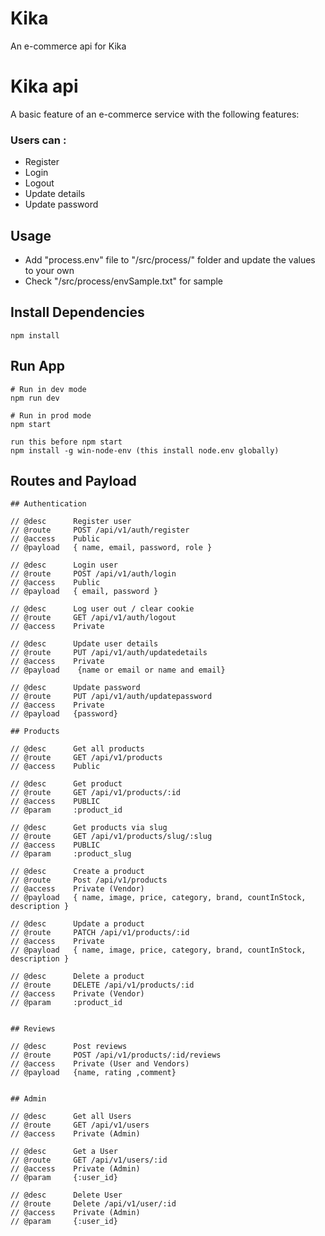 # Kika
An e-commerce api for Kika
# Kika api

A basic feature of an e-commerce service with the following features:

### Users can :

- Register
- Login 
- Logout
- Update details
- Update password

## Usage

- Add "process.env" file to "/src/process/" folder and update the values to your own
- Check "/src/process/envSample.txt" for sample

## Install Dependencies

```
npm install
```

## Run App

```
# Run in dev mode
npm run dev

# Run in prod mode
npm start

run this before npm start
npm install -g win-node-env (this install node.env globally)
```
## Routes and Payload

```
## Authentication

// @desc      Register user
// @route     POST /api/v1/auth/register
// @access    Public
// @payload   { name, email, password, role }

// @desc      Login user
// @route     POST /api/v1/auth/login
// @access    Public
// @payload   { email, password } 

// @desc      Log user out / clear cookie
// @route     GET /api/v1/auth/logout
// @access    Private

// @desc      Update user details
// @route     PUT /api/v1/auth/updatedetails
// @access    Private
// @payload    {name or email or name and email}

// @desc      Update password
// @route     PUT /api/v1/auth/updatepassword
// @access    Private
// @payload   {password}

## Products

// @desc      Get all products
// @route     GET /api/v1/products
// @access    Public

// @desc      Get product
// @route     GET /api/v1/products/:id
// @access    PUBLIC
// @param     :product_id

// @desc      Get products via slug
// @route     GET /api/v1/products/slug/:slug
// @access    PUBLIC
// @param     :product_slug

// @desc      Create a product
// @route     Post /api/v1/products
// @access    Private (Vendor)
// @payload   { name, image, price, category, brand, countInStock, description }

// @desc      Update a product
// @route     PATCH /api/v1/products/:id
// @access    Private
// @payload   { name, image, price, category, brand, countInStock, description }

// @desc      Delete a product
// @route     DELETE /api/v1/products/:id
// @access    Private (Vendor)
// @param     :product_id


## Reviews

// @desc      Post reviews
// @route     POST /api/v1/products/:id/reviews
// @access    Private (User and Vendors)
// @payload   {name, rating ,comment}


## Admin

// @desc      Get all Users
// @route     GET /api/v1/users
// @access    Private (Admin)

// @desc      Get a User
// @route     GET /api/v1/users/:id
// @access    Private (Admin)
// @param     {:user_id}

// @desc      Delete User
// @route     Delete /api/v1/user/:id
// @access    Private (Admin)
// @param     {:user_id}